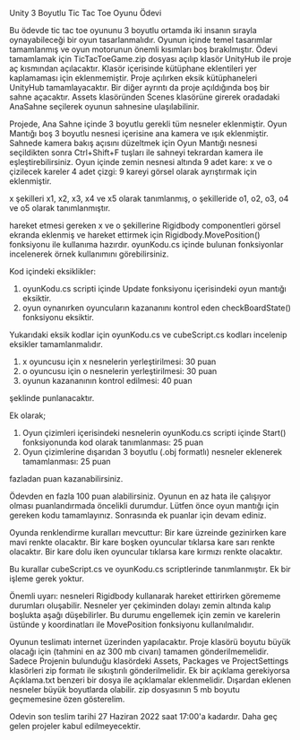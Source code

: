 Unity 3 Boyutlu Tic Tac Toe Oyunu Ödevi

 Bu ödevde tic tac toe oyununu 3 boyutlu ortamda iki insanın
 sırayla oynayabileceği bir oyun tasarlanmalıdır. Oyunun içinde 
 temel tasarımlar tamamlanmış ve oyun motorunun önemli kısımları 
 boş bırakılmıştır.
 Ödevi tamamlamak için TicTacToeGame.zip dosyası açılıp klasör UnityHub
 ile proje aç kısmından açılacaktır. Klasör içerisinde kütüphane eklentileri
 yer kaplamaması için eklenmemiştir. Proje açılırken eksik kütüphaneleri 
 UnityHub tamamlayacaktır. Bir diğer ayrıntı da proje açıldığında boş bir sahne
 açacaktır. Assets klasöründen Scenes klasörüne girerek oradadaki AnaSahne seçilerek
 oyunun sahnesine ulaşılabilinir.
 
 Projede, Ana Sahne içinde 3 boyutlu gerekli tüm nesneler eklenmiştir.
 Oyun Mantığı boş 3 boyutlu nesnesi içerisine ana kamera ve ışık eklenmiştir. 
 Sahnede kamera bakış açısını düzeltmek için Oyun Mantığı nesnesi seçildikten 
 sonra Ctrl+Shift+F tuşları ile sahneyi tekrardan kamera ile eşleştirebilirsiniz.
 Oyun içinde zemin nesnesi altında 
	9 adet kare: x ve o çizilecek kareler
	4 adet çizgi: 9 kareyi görsel olarak ayrıştırmak için
 eklenmiştir.
 
 x şekilleri x1, x2, x3, x4 ve x5 olarak tanımlanmış,
 o şekilleride o1, o2, o3, o4 ve o5 olarak tanımlanmıştır.
 
 hareket etmesi gereken x ve o şekillerine Rigidbody componentleri görsel ekranda eklenmiş ve 
 hareket ettirmek için Rigidbody.MovePosition() fonksiyonu ile kullanıma hazırdır.
 oyunKodu.cs içinde bulunan fonksiyonlar incelenerek örnek kullanımını görebilirsiniz.
 
 Kod içindeki eksiklikler:
 1. oyunKodu.cs scripti içinde Update fonksiyonu içerisindeki oyun mantığı eksiktir.
 2. oyun oynanırken oyuncuların kazananını kontrol eden checkBoardState() fonksiyonu eksiktir.
 
 Yukarıdaki eksik kodlar için oyunKodu.cs ve cubeScript.cs kodları incelenip eksikler tamamlanmalıdır.
 1. x oyuncusu için x nesnelerin yerleştirilmesi: 30 puan
 2. o oyuncusu için o nesnelerin yerleştirilmesi: 30 puan
 3. oyunun kazananının kontrol edilmesi: 40 puan
 
 şeklinde punlanacaktır.
 
 Ek olarak;
 
 1. Oyun çizimleri içerisindeki nesnelerin oyunKodu.cs scripti içinde 
	Start() fonksiyonunda kod olarak tanımlanması: 25 puan
 2. Oyun çizimlerine dışarıdan 3 boyutlu (.obj formatlı) nesneler 
	eklenerek tamamlanması: 25 puan
	
 fazladan puan kazanabilirsiniz. 
 
 Ödevden en fazla 100 puan alabilirsiniz. Oyunun en az hata ile çalışıyor olması 
 puanlandırmada öncelikli durumdur. Lütfen önce oyun mantığı için gereken kodu tamamlayınız.
 Sonrasında ek puanlar için devam ediniz.
 
 Oyunda renklendirme kuralları mevcuttur:
 Bir kare üzreinde gezinirken kare mavi renkte olacaktır.
 Bir kare boşken oyuncular tıklarsa kare sarı renkte olacaktır.
 Bir kare dolu iken oyuncular tıklarsa kare kırmızı renkte olacaktır.
 
 Bu kurallar cubeScript.cs ve oyunKodu.cs scriptlerinde tanımlanmıştır. Ek bir işleme gerek yoktur.
 
 Önemli uyarı: nesneleri Rigidbody kullanarak hareket ettirirken görememe durumları oluşabilir. 
 Nesneler yer çekiminden dolayı zemin altında kalıp boşlukta aşağı düşebilirler. Bu durumu engellemek 
 için zemin ve karelerin üstünde y koordinatları ile MovePosition fonksiyonu kullanılmalıdır.

 Oyunun teslimatı internet üzerinden yapılacaktır. Proje klasörü boyutu büyük olacağı için 
 (tahmini en az 300 mb civarı) tamamen gönderilmemelidir. Sadece Projenin bulunduğu klasördeki
 Assets, Packages ve ProjectSettings klasörleri zip formatı ile sıkıştırılı gönderilmelidir. 
 Ek bir açıklama gerekiyorsa Açıklama.txt benzeri bir dosya ile açıklamalar eklenmelidir.
 Dışardan eklenen nesneler büyük boyutlarda olabilir. zip dosyasının 5 mb boyutu geçmemesine 
 özen gösterelim.
 
 Odevin son teslim tarihi 27 Haziran 2022 saat 17:00'a kadardır. 
 Daha geç gelen projeler kabul edilmeyecektir.
 
 
